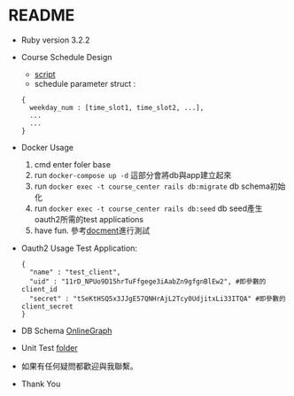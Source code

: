 # README

* Ruby version 3.2.2

* Course Schedule Design
  - [script](app/models/course.rb)
  - schedule parameter struct : 
  ```
  {
    weekday_num : [time_slot1, time_slot2, ...],
    ...
    ...
  }
  ```

* Docker Usage
  1. cmd enter foler base
  2. run `docker-compose up -d`
    這部分會將db與app建立起來
  4. run `docker exec -t course_center rails db:migrate`
    db schema初始化
  5. run `docker exec -t course_center rails db:seed`
    db seed產生oauth2所需的test applications
  6. have fun.
    參考[docment](openapi_doc.yaml)進行測試
  
* Oauth2 Usage
  Test Application:
  ```
  {
    "name" : "test_client",
    "uid" : "11rD_NPUo9D15hrTuFfgege3iAabZn9gfgnBlEw2", #即參數的client_id
    "secret" : "tSeKtHSQ5x3JJgE57QNHrAjL2Tcy0UdjitxLi33ITQA" #即參數的client_secret
  }
  ```

* DB Schema
  [OnlineGraph](https://dbdiagram.io/d/65f52456ae072629ce2707d0)

* Unit Test
 [folder](/spec/controllers)

* 如果有任何疑問都歡迎與我聯繫。
* Thank You 